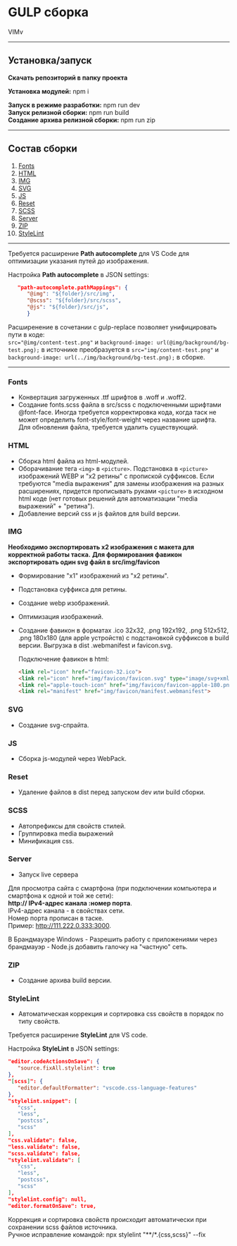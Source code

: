 # GULP сборка
VIMv

---
## Установка/запуск
**Скачать репозиторий в папку проекта**

**Установка модулей:** npm i

**Запуск в режиме разработки:** npm run dev</br>
**Запуск релизной сборки:** npm run build</br>
**Создание архива релизной сборки:** npm run zip</br>

---
## Состав сборки
1. [Fonts](#Fonts)
2. [HTML](#HTML)
3. [IMG](#IMG)
4. [SVG](#SVG)
5. [JS](#JS)
6. [Reset](#Reset)
7. [SCSS](#SCSS)
8. [Server](#Server)
9. [ZIP](#ZIP)
10. [StyleLint](#StyleLint)

---

Требуется расширение **Path autocomplete** для VS Code для оптимизации указания путей до изображения. 

Настройка **Path autocomplete** в JSON settings:</br>
```JSON
   "path-autocomplete.pathMappings": {
      "@img": "${folder}/src/img",
      "@scss": "${folder}/src/scss",
      "@js": "${folder}/src/js",
      }
```

Расширенение в сочетании с gulp-replace позволяет унифицировать пути в коде:</br>
   `src="@img/content-test.png"` и `background-image: url(@img/background/bg-test.png);` в источнике преобразуется в `src="img/content-test.png"` и `background-image: url(../img/background/bg-test.png);` в сборке.

---
### Fonts
* Конвертация загруженных .ttf шрифтов в .woff и .woff2.
* Создание fonts.scss файла в src/scss с подключенными шрифтами @font-face.
Иногда требуется корректировка кода, когда таск не может определить font-style/font-weight через название шрифта. Для обновления файла, требуется удалить существующий.

### HTML
* Сборка html файла из html-модулей.
* Оборачивание тега `<img>` в `<picture>`. Подстановка в `<picture>` изображений WEBP и "х2 ретины" с пропиской суффиксов. Если требуются "media выражения" для замены изображения на разных расширениях, придется прописывать руками `<picture>` в исходном html коде (нет готовых решений для автоматизации "media выражений" + "ретина").
* Добавление версий css и js файлов для build версии.

### IMG
   **Необходимо экспортировать х2 изображения с макета для корректной работы таска.**
   **Для формирования фавикон экспортировать один svg файл в src/img/favicon**

* Формирование "x1" изображений из "х2 ретины".
* Подстановка суффикса для ретины.
* Создание webp изображений.
* Оптимизация изображений.
* Создание фавикон в форматах .ico 32x32, .png 192x192, .png 512x512, .png 180x180 (для apple устройств) с подстановкой суффиксов в build версии. Выгрузка в dist .webmanifest и favicon.svg. 

  Подключение фавикон в html:</br>
   ```HTML 
   <link rel="icon" href="favicon-32.ico">
   <link rel="icon" href="img/favicon/favicon.svg" type="image/svg+xml">
   <link rel="apple-touch-icon" href="img/favicon/favicon-apple-180.png">
   <link rel="manifest" href="img/favicon/manifest.webmanifest">
   ```

### SVG
* Создание svg-спрайта.

### JS
* Сборка js-модулей через WebPack.

### Reset
* Удаление файлов в dist перед запуском dev или build сборки.

### SCSS
* Автопрефиксы для свойств стилей.
* Группировка media выражений
* Минификация css.

### Server
* Запуск live сервера

Для просмотра сайта с смартфона (при подключении компьютера и смартфона к одной и той же сети):</br>
**http:// IPv4-адрес канала :номер порта**.</br>
  IPv4-адрес канала - в свойствах сети.</br>
  Номер порта прописан в таске.</br>
  Пример: http://111.222.0.333:3000.

В Брандмауэре Windows - Разрешить работу с приложениями через брандмауэр - Node.js добавить галочку на "частную" сеть.

### ZIP
* Создание архива build версии.

### StyleLint
* Автоматическая коррекция и сортировка css свойств в порядок по типу свойств.

Требуется расширение **StyleLint** для VS code.

Настройка **StyleLint** в JSON settings:</br>
   ```JSON
   "editor.codeActionsOnSave": {
      "source.fixAll.stylelint": true
   },
   "[scss]": {
      "editor.defaultFormatter": "vscode.css-language-features"
   },
   "stylelint.snippet": [
      "css",
      "less",
      "postcss",
      "scss"
   ],
   "css.validate": false,
   "less.validate": false,
   "scss.validate": false,
   "stylelint.validate": [
      "css",
      "less",
      "postcss",
      "scss"
   ],
   "stylelint.config": null,
   "editor.formatOnSave": true,
   ```

Коррекция и сортировка свойств происходит автоматически при сохранении scss файлов источника.</br>Ручное исправление командой: npx stylelint "**/*.{css,scss}" --fix




